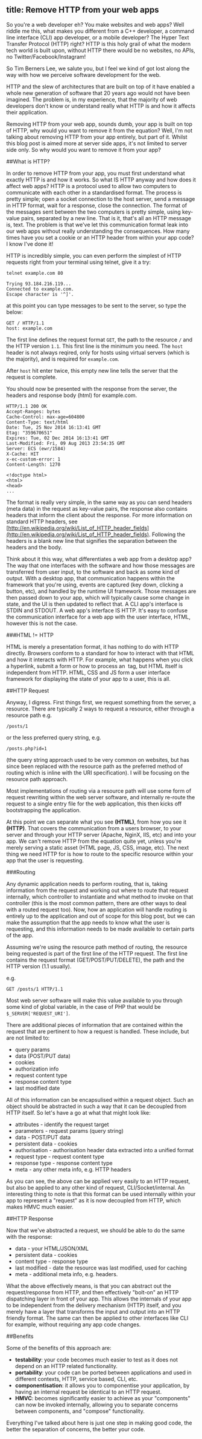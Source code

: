 title: Remove HTTP from your web apps
---

So you're a web developer eh? You make websites and web apps? Well riddle me this, what makes you different from a C++ developer, a command line interface (CLI) app developer, or a mobile developer? The Hyper Text Transfer Protocol (HTTP) right? HTTP is this holy grail of what the modern tech world is built upon, without HTTP there would be no websites, no APIs, no Twitter/Facebook/Instagram!

So Tim Berners Lee, we salute you, but I feel we kind of got lost along the way with how we perceive software development for the web. 

<!-- more -->

HTTP and the slew of architectures that are built on top of it have enabled a whole new generation of software that 20 years ago would not have been imagined. The problem is, in my experience, that the majority of web developers don't know or understand really what HTTP is and how it affects their application.

Removing HTTP from your web app, sounds dumb, your app is built on top of HTTP, why would you want to remove it from the equation? Well, I'm not talking about removing HTTP from your app entirely, but part of it. Whilst this blog post is aimed more at server side apps, it's not limited to server side only. So why would you want to remove it from your app?

##What is HTTP?

In order to remove HTTP from your app, you must first understand what exactly HTTP is and how it works. So what IS HTTP anyway and how does it affect web apps? HTTP is a protocol used to allow two computers to communicate with each other in a standardised format. The process is pretty simple; open a socket connection to the host server, send a message in HTTP format, wait for a response, close the connection. The format of the messages sent between the two computers is pretty simple, using key-value pairs, separated by a new line. That is it, that's all an HTTP message is, text. The problem is that we've let this communication format leak into our web apps without really understanding the consequences. How many times have you set a cookie or an HTTP header from within your app code? I know I've done it!

HTTP is incredibly simple, you can even perform the simplest of HTTP requests right from your terminal using telnet, give it a try:

```
telnet example.com 80

Trying 93.184.216.119...
Connected to example.com.
Escape character is '^]'.
```
at this point you can type messages to be sent to the server, so type the below:

```
GET / HTTP/1.1
host: example.com
```
The first line defines the request format `GET`, the path to the resource `/` and the HTTP version `1.1`. This first line is the minimum you need. The `host` header is not always reqired, only for hosts using virtual servers (which is the majority), and is required for `example.com`.

After `host` hit enter twice, this empty new line tells the server that the request is complete.

You should now be presented with the response from the server, the headers and response body (html) for example.com.

```
HTTP/1.1 200 OK
Accept-Ranges: bytes
Cache-Control: max-age=604800
Content-Type: text/html
Date: Tue, 25 Nov 2014 16:13:41 GMT
Etag: "359670651"
Expires: Tue, 02 Dec 2014 16:13:41 GMT
Last-Modified: Fri, 09 Aug 2013 23:54:35 GMT
Server: ECS (ewr/1584)
X-Cache: HIT
x-ec-custom-error: 1 
Content-Length: 1270

<!doctype html>
<html>
<head>
...
```

The format is really very simple, in the same way as you can send headers (meta data) in the request as key-value pairs, the response also contains headers that inform the client about the response. For more information on standard HTTP headers, see [http://en.wikipedia.org/wiki/List_of_HTTP_header_fields](http://en.wikipedia.org/wiki/List_of_HTTP_header_fields). Following the headers is a blank new line that signifies the separation between the headers and the body.

Think about it this way, what differentiates a web app from a desktop app? The way that one interfaces with the software and how those messages are transferred from user input, to the software and back as some kind of output. With a desktop app, that communication happens within the framework that you're using, events are captured (key down, clicking a button, etc), and handled by the runtime UI framework. Those messages are then passed down to your app, which will typically cause some change in state, and the UI is then updated to reflect that. A CLI app's interface is STDIN and STDOUT. A web app's interface IS HTTP. It's easy to confuse the communication interface for a web app with the user interface, HTML, however this is not the case. 

###HTML != HTTP

HTML is merely a presentation format, it has nothing to do with HTTP directly. Browsers conform to a standard for how to interact with that HTML and how it interacts with HTTP. For example, what happens when you click a hyperlink, submit a form or how to process an <img> tag, but HTML itself is independent from HTTP. HTML, CSS and JS form a user interface framework for displaying the state of your app to a user, this is all. 

##HTTP Request

Anyway, I digress. First things first, we request something from the server, a resource. There are typically 2 ways to request a resource, either through a resource path e.g. 

```
/posts/1
``` 

or the less preferred query string, e.g. 

```
/posts.php?id=1
``` 
(the query string approach used to be very common on websites, but has since been replaced with the resource path as the preferred method of routing which is inline with the URI specification). I will be focusing on the resource path approach.

Most implementations of routing via a resource path will use some form of request rewriting within the web server software, and internally re-route the request to a single entry file for the web application, this then kicks off bootstrapping the application. 

At this point we can separate what you see **(HTML)**, from how you see it **(HTTP)**. That covers the communication from a users browser, to your server and through your HTTP server (Apache, NginX, IIS, etc) and into your app. We can't remove HTTP from the equation quite yet, unless you're merely serving a static asset (HTML page, JS, CSS, image, etc). The next thing we need HTTP for is how to route to the specific resource within your app that the user is requesting.

###Routing

Any dynamic application needs to perform routing, that is, taking information from the request and working out where to route that request internally, which controller to instantiate and what method to invoke on that controller (this is the most common pattern, there are other ways to deal with a routed request too). Now, how an application will handle routing is entirely up to the application and out of scope for this blog post, but we can make the assumption that the app needs to know what the user is requesting, and this information needs to be made available to certain parts of the app. 

Assuming we're using the resource path method of routing, the resource being requested is part of the first line of the HTTP request. The first line contains the request format (GET/POST/PUT/DELETE), the path and the HTTP version (1.1 usually). 

e.g.

```
GET /posts/1 HTTP/1.1
```

Most web server software will make this value available to you through some kind of global variable, in the case of PHP that would be `$_SERVER['REQUEST_URI']`. 

There are additional pieces of information that are contained within the request that are pertinent to how a request is handled. These include, but are not limited to:

* query params
* data (POST/PUT data)
* cookies
* authorization info
* request content type
* response content type
* last modified date

All of this information can be encapsulised within a request object. Such an object should be abstracted in such a way that it can be decoupled from HTTP itself. So let's have a go at what that might look like:

* attributes - identify the request target
* parameters - request params (query string)
* data - POST/PUT data
* persistent data - cookies
* authorisation - authorisation header data extracted into a unified format
* request type - request content type
* response type - response content type
* meta - any other meta info, e.g. HTTP headers

As you can see, the above can be applied very easily to an HTTP request, but also be applied to any other kind of request, CLI/Socket/internal. An interesting thing to note is that this format can be used internally within your app to represent a "request" as it is now decoupled from HTTP, which makes HMVC much easier. 

##HTTP Response

Now that we've abstracted a request, we should be able to do the same with the response:

* data - your HTML/JSON/XML
* persistent data - cookies
* content type - response type
* last modified - date the resource was last modified, used for caching
* meta - additional meta info, e.g. headers. 
 
What the above effectively means, is that you can abstract out the request/response from HTTP, and then effectively "bolt-on" an HTTP dispatching layer in front of your app. This allows the internals of your app to be independent from the delivery mechanism (HTTP) itself, and you merely have a layer that transforms the input and output into an HTTP friendly format. The same can then be applied to other interfaces like CLI for example, without requiring any app code changes. 

##Benefits

Some of the benefits of this approach are:

* **testability**: your code becomes much easier to test as it does not depend on an HTTP related functionality.
* **portability**: your code can be ported between applications and used in different contexts, HTTP, service based, CLI, etc. 
* **componentisation**: it allows you to componentise your application, by having an internal request be identical to an HTTP request. 
* **HMVC**: becomes significantly easier to achieve as your "components" can now be invoked internally, allowing you to separate concerns between components, and "compose" functionality. 

Everything I've talked about here is just one step in making good code, the better the separation of concerns, the better your code. 